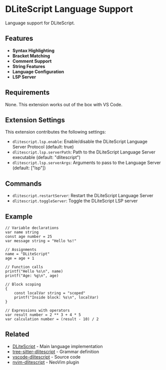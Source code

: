 # DLiteScript Language Support

Language support for DLiteScript.

## Features

- **Syntax Highlighting**
- **Bracket Matching**
- **Comment Support**
- **String Features**
- **Language Configuration**
- **LSP Server**

## Requirements

None. This extension works out of the box with VS Code.

## Extension Settings

This extension contributes the following settings:

- `dlitescript.lsp.enable`: Enable/disable the DLiteScript Language Server Protocol (default: true)
- `dlitescript.lsp.serverPath`: Path to the DLiteScript Language Server executable (default: "dlitescript")
- `dlitescript.lsp.serverArgs`: Arguments to pass to the Language Server (default: ["lsp"])

## Commands

- `dlitescript.restartServer`: Restart the DLiteScript Language Server
- `dlitescript.toggleServer`: Toggle the DLiteScript LSP server

## Example

```dlitescript
// Variable declarations
var name string
const age number = 25
var message string = "Hello %s!"

// Assignments
name = "DLiteScript"
age = age + 1

// Function calls
printf("Hello %s\n", name)
printf("Age: %g\n", age)

// Block scoping
{
    const localVar string = "scoped"
    printf("Inside block: %s\n", localVar)
}

// Expressions with operators
var result number = 2 ** 3 + 4 * 5
var calculation number = (result - 10) / 2
```

## Related

- [DLiteScript](https://github.com/Dobefu/DLiteScript) - Main language implementation
- [tree-sitter-dlitescript](https://github.com/Dobefu/tree-sitter-dlitescript) - Grammar definition
- [vscode-dlitescript](https://github.com/Dobefu/vscode-dlitescript) - Source code
- [nvim-dlitescript](https://github.com/Dobefu/nvim-dlitescript) - NeoVim plugin
